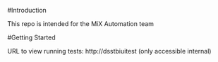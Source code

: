 #Introduction

This repo is intended for the MiX Automation team

#Getting Started

URL to view running tests: http://dsstbiuitest   (only accessible internal)

